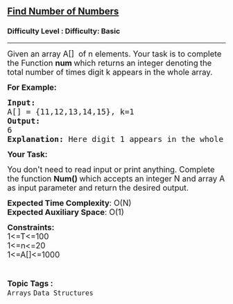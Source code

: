 <h2><a href="https://www.geeksforgeeks.org/problems/find-number-of-numbers/1?page=2&category=Arrays&difficulty=Basic&sortBy=submissions">Find Number of Numbers</a></h2><h3>Difficulty Level : Difficulty: Basic</h3><hr><div class="problems_problem_content__Xm_eO"><p><span style="font-size:18px">Given an array A[] &nbsp;of n elements. Your task is to complete the Function <strong>num </strong>which returns an integer denoting<strong>&nbsp;</strong>the total number of times digit k appears&nbsp;in the whole array.</span></p>

<p><span style="font-size:18px"><strong>For Example:</strong></span></p>

<pre><span style="font-size:18px"><strong>Input:</strong>
A[] = {11,12,13,14,15}, k=1
<strong>Output:</strong>
6 <strong>
Explanation: </strong>Here digit 1 appears in the whole array 6 times.</span></pre>

<p><span style="font-size:18px"><strong>Your Task:</strong></span></p>

<p><span style="font-size:18px">You don't need to read input or print anything. Complete the function <strong>Num() </strong>which accepts an integer N and array A as input&nbsp;parameter and return the desired output.</span></p>

<p><span style="font-size:18px"><strong>Expected Time Complexity</strong>: O(N)<br>
<strong>Expected Auxiliary Space</strong>: O(1)</span></p>

<p><span style="font-size:18px"><strong>Constraints:</strong><br>
1&lt;=T&lt;=100<br>
1&lt;=n&lt;=20<br>
1&lt;=A[]&lt;=1000</span></p>
</div><br><p><span style=font-size:18px><strong>Topic Tags : </strong><br><code>Arrays</code>&nbsp;<code>Data Structures</code>&nbsp;